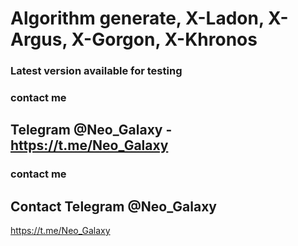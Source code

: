 # Algorithm generate, X-Ladon, X-Argus, X-Gorgon, X-Khronos

### Latest version available for testing
 ### contact me
## Telegram @Neo_Galaxy - https://t.me/Neo_Galaxy


### contact me
## Contact Telegram @Neo_Galaxy
https://t.me/Neo_Galaxy

